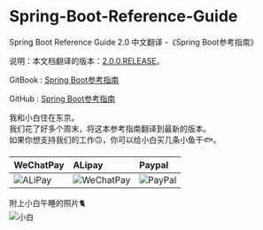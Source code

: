# Spring-Boot-Reference-Guide
Spring Boot Reference Guide 2.0 中文翻译 -《Spring Boot参考指南》

说明：本文档翻译的版本：[2.0.0.RELEASE](http://docs.spring.io/spring-boot/docs/2.0.0.M2/reference/htmlsingle/)。

GitBook : [Spring Boot参考指南](https://jack80342.gitbooks.io/spring-boot/content/)

GitHub : [Spring Boot参考指南](https://github.com/jack80342/Spring-Boot-Reference-Guide)

我和小白住在东京。  
我们花了好多个周末，将这本参考指南翻译到最新的版本。  
如果你想支持我们的工作🙃，你可以给小白买几条小鱼干🐟。

|WeChatPay|ALipay|Paypal|
|:----|:----|:----|
|![ALiPay](https://github.com/jack80342/Materials/raw/master/Spring-Boot-Reference-Guide/alipay.jpg)|![WeChatPay](https://github.com/jack80342/Materials/raw/master/Spring-Boot-Reference-Guide/wechatpay.jpg)|![PayPal](https://github.com/jack80342/Materials/raw/master/Spring-Boot-Reference-Guide/paypal.jpg)|

附上小白午睡的照片🐈  
![小白](https://github.com/jack80342/Materials/raw/master/Spring-Boot-Reference-Guide/xiaobai.jpg)
